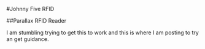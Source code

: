 #Johnny Five RFID

##Parallax RFID Reader

I am stumbling trying to get this to work and this is where I am posting to try an get guidance.

